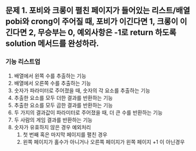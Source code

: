 ## 문제 1. 포비와 크롱이 펼친 페이지가 들어있는 리스트/배열 pobi와 crong이 주어질 때, 포비가 이긴다면 1, 크롱이 이긴다면 2, 무승부는 0, 예외사항은 -1로 return 하도록 solution 메서드를 완성하라.

### 기능 리스트업
1. 배열에서 왼쪽 수를 추출하는 기능
2. 배열에서 오른쪽 수를 추출하는 기능
3. 숫자가 파라미터로 주어졌을 때, 숫자의 각 요소를 추출하는 기능
4. 추출한 요소를 모두 더한 결과를 반환하는 기능
5. 추출한 요소를 모두 곱한 결과를 반환하는 기능
6. 두 가지의 결과값이 파라미터로 주어졌을 때, 더 큰 수를 반환하는 기능
7. 두 사람의 게임 결과를 반환하는 기능
8. 숫자가 유효하지 않은 경우 예외처리
   1. 첫 번째 혹은 마지막 페이지를 펼친 경우
   2. 왼쪽 페이지가 홀수가 아니거나 오른쪽 페이지가 왼쪽 페이지 +1 이 아닌경우
